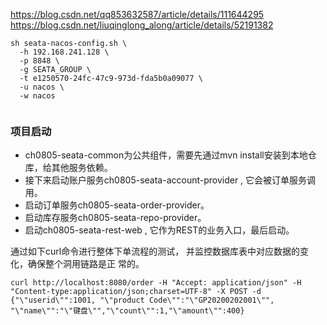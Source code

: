 https://blog.csdn.net/qq853632587/article/details/111644295
https://blog.csdn.net/liuqinglong_along/article/details/52191382

```shell
sh seata-nacos-config.sh \
  -h 192.168.241.128 \
  -p 8848 \
  -g SEATA_GROUP \
  -t e1250570-24fc-47c9-973d-fda5b0a09077 \
  -u nacos \
  -w nacos
  
```

### 项目启动
- ch0805-seata-common为公共组件，需要先通过mvn install安装到本地仓库，给其他服务依赖。
- 接下来启动账户服务ch0805-seata-account-provider , 它会被订单服务调用。 
- 启动订单服务ch0805-seata-order-provider。
- 启动库存服务ch0805-seata-repo-provider。
- 启动ch0805-seata-rest-web , 它作为REST的业务入口，最后启动。

通过如下curl命令进行整体下单流程的测试， 并监控数据库表中对应数据的变化，确保整个洞用链路是正 常的。
```shell
curl http://localhost:8080/order -H "Accept: application/json" -H "Content-type:application/json;charset=UTF-8" -X POST -d {"\"userid\"":1001, "\"product Code\"":"\"GP20200202001\"", "\"name\"":"\"键盘\"","\"count\"":1,"\"amount\"":400}
```


